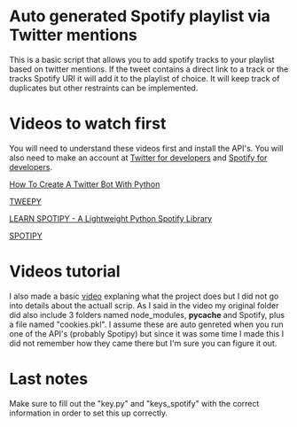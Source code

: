 # Auto generated Spotify playlist via Twitter mentions

This is a basic script that allows you to add spotify tracks to your playlist based on twitter mentions. If the tweet contains a direct link to a track or the tracks Spotify URI it will add it to the playlist of choice. It will keep track of duplicates but other restraints can be implemented.

# Videos to watch first
You will need to understand these videos first and install the API's. You will also need to make an account at <a href ="https://developer.twitter.com/">Twitter for developers</a> and <a href ="https://developer.spotify.com/">Spotify for developers</a>.

<a href ="https://www.youtube.com/watch?v=W0wWwglE1Vc">How To Create A Twitter Bot With Python</a>

<a href ="http://docs.tweepy.org/en/latest/">TWEEPY</a>

<a href ="https://www.youtube.com/watch?v=tmt5SdvTqUI">LEARN SPOTIPY - A Lightweight Python Spotify Library</a>

<a href ="https://spotipy.readthedocs.io/en/latest/">SPOTIPY</a>


# Videos tutorial
I also made a basic <a href ="https://www.youtube.com/watch?v=tmt5SdvTqUI">video</a> explaning what the project does but I did not go into details about the actuall scrip. As I said in the video my original folder did also include 3 folders named node_modules, __pycache__ and Spotify, plus a file named "cookies.pkl". I assume these are auto genreted when you run one of the API's (probably Spotipy) but since it was some time I made this I did not remember how they came there but I'm sure you can figure it out.

# Last notes
Make sure to fill out the "key.py" and "keys_spotify" with the correct information in order to set this up correctly.
